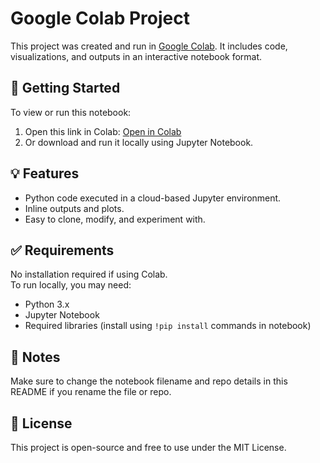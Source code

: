# Google Colab Project

This project was created and run in [Google Colab]([https://colab.research.google.com](https://colab.research.google.com/drive/1aQKwgXaEp2XyQPtAZtmePz_okxkG58tO?usp=sharing)/). It includes code, visualizations, and outputs in an interactive notebook format.

## 🚀 Getting Started

To view or run this notebook:

1. Open this link in Colab: [Open in Colab]([https://colab.research.google.com/github/your-username/your-repo-name/blob/main/your-notebook.ipynb](https://colab.research.google.com/drive/1aQKwgXaEp2XyQPtAZtmePz_okxkG58tO?usp=sharing))
2. Or download and run it locally using Jupyter Notebook.


## 💡 Features

- Python code executed in a cloud-based Jupyter environment.
- Inline outputs and plots.
- Easy to clone, modify, and experiment with.

## ✅ Requirements

No installation required if using Colab.  
To run locally, you may need:

- Python 3.x
- Jupyter Notebook
- Required libraries (install using `!pip install` commands in notebook)

## 📌 Notes

Make sure to change the notebook filename and repo details in this README if you rename the file or repo.

## 📜 License

This project is open-source and free to use under the MIT License.

